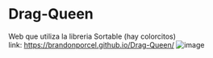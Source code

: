 # Drag-Queen
Web que utiliza la libreria Sortable (hay colorcitos) <br/>
link: https://brandonporcel.github.io/Drag-Queen/
![image](https://user-images.githubusercontent.com/66080281/103448282-21b08300-4c76-11eb-8b76-ecf35d1dba40.png)
